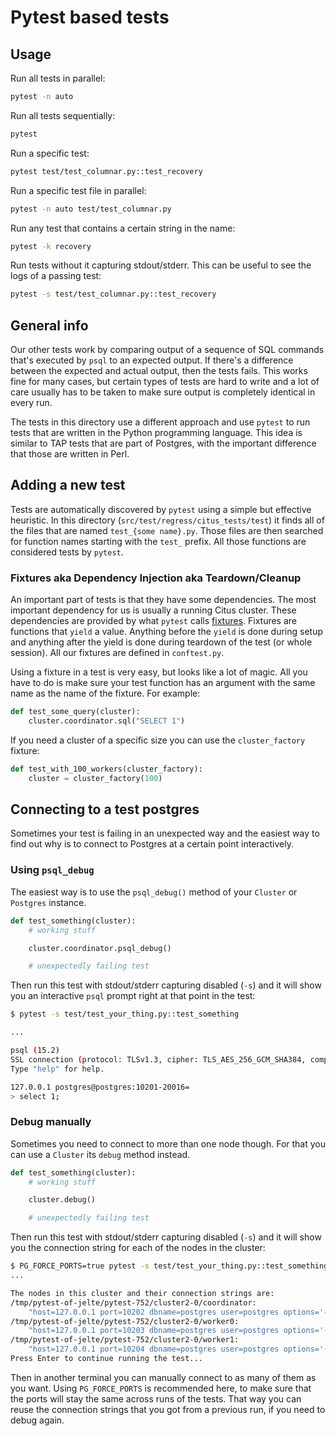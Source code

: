 # Pytest based tests

## Usage

Run all tests in parallel:

```bash
pytest -n auto
```

Run all tests sequentially:
```bash
pytest
```

Run a specific test:
```bash
pytest test/test_columnar.py::test_recovery
```

Run a specific test file in parallel:
```bash
pytest -n auto test/test_columnar.py
```

Run any test that contains a certain string in the name:
```bash
pytest -k recovery
```

Run tests without it capturing stdout/stderr. This can be useful to see the
logs of a passing test:
```bash
pytest -s test/test_columnar.py::test_recovery
```

## General info

Our other tests work by comparing output of a sequence of SQL commands that's
executed by `psql` to an expected output. If there's a difference between the
expected and actual output, then the tests fails. This works fine for many
cases, but certain types of tests are hard to write and a lot of care usually
has to be taken to make sure output is completely identical in every run.

The tests in this directory use a different approach and use `pytest` to run
tests that are written in the Python programming language. This idea is similar
to TAP tests that are part of Postgres, with the important difference that
those are written in Perl.


## Adding a new test

Tests are automatically discovered by `pytest` using a simple but effective
heuristic. In this directory (`src/test/regress/citus_tests/test`) it finds
all of the files that are named `test_{some name}.py`. Those files
are then searched for function names starting with the `test_` prefix. All those
functions are considered tests by `pytest`.


### Fixtures aka Dependency Injection aka Teardown/Cleanup

An important part of tests is that they have some dependencies. The most
important dependency for us is usually a running Citus cluster. These
dependencies are provided by what `pytest` calls [fixtures]. Fixtures are
functions that `yield` a value. Anything before the `yield` is done during setup
and anything after the yield is done during teardown of the test (or whole
session). All our fixtures are defined in `conftest.py`.

[fixtures]: https://docs.pytest.org/en/stable/explanation/fixtures.html

Using a fixture in a test is very easy, but looks like a lot of magic. All you
have to do is make sure your test function has an argument with the same name as
the name of the fixture. For example:

```python
def test_some_query(cluster):
    cluster.coordinator.sql("SELECT 1")
```

If you need a cluster of a specific size you can use the `cluster_factory`
fixture:
```python
def test_with_100_workers(cluster_factory):
    cluster = cluster_factory(100)
```

## Connecting to a test postgres

Sometimes your test is failing in an unexpected way and the easiest way to find
out why is to connect to Postgres at a certain point interactively.

### Using `psql_debug`
The easiest way is to use the `psql_debug()` method of your `Cluster` or
`Postgres` instance.
```python
def test_something(cluster):
    # working stuff

    cluster.coordinator.psql_debug()

    # unexpectedly failing test
```

Then run this test with stdout/stderr capturing disabled (`-s`) and it will show
you an interactive `psql` prompt right at that point in the test:
```bash
$ pytest -s test/test_your_thing.py::test_something

...

psql (15.2)
SSL connection (protocol: TLSv1.3, cipher: TLS_AES_256_GCM_SHA384, compression: off)
Type "help" for help.

127.0.0.1 postgres@postgres:10201-20016=
> select 1;

```


### Debug manually

Sometimes you need to connect to more than one node though. For that you can use
a `Cluster` its `debug` method instead.

```python
def test_something(cluster):
    # working stuff

    cluster.debug()

    # unexpectedly failing test
```


Then run this test with stdout/stderr capturing disabled (`-s`) and it will show
you the connection string for each of the nodes in the cluster:
```bash
$ PG_FORCE_PORTS=true pytest -s test/test_your_thing.py::test_something
...

The nodes in this cluster and their connection strings are:
/tmp/pytest-of-jelte/pytest-752/cluster2-0/coordinator:
    "host=127.0.0.1 port=10202 dbname=postgres user=postgres options='-c search_path=test_recovery' connect_timeout=3 client_encoding=UTF8"
/tmp/pytest-of-jelte/pytest-752/cluster2-0/worker0:
    "host=127.0.0.1 port=10203 dbname=postgres user=postgres options='-c search_path=test_recovery' connect_timeout=3 client_encoding=UTF8"
/tmp/pytest-of-jelte/pytest-752/cluster2-0/worker1:
    "host=127.0.0.1 port=10204 dbname=postgres user=postgres options='-c search_path=test_recovery' connect_timeout=3 client_encoding=UTF8"
Press Enter to continue running the test...
```

Then in another terminal you can manually connect to as many of them as you want.
Using `PG_FORCE_PORTS` is recommended here, to make sure that the ports will
stay the same across runs of the tests. That way you can reuse the connection
strings that you got from a previous run, if you need to debug again.
